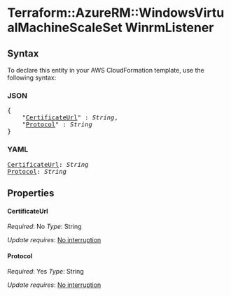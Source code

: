 # Terraform::AzureRM::WindowsVirtualMachineScaleSet WinrmListener

## Syntax

To declare this entity in your AWS CloudFormation template, use the following syntax:

### JSON

<pre>
{
    "<a href="#certificateurl" title="CertificateUrl">CertificateUrl</a>" : <i>String</i>,
    "<a href="#protocol" title="Protocol">Protocol</a>" : <i>String</i>
}
</pre>

### YAML

<pre>
<a href="#certificateurl" title="CertificateUrl">CertificateUrl</a>: <i>String</i>
<a href="#protocol" title="Protocol">Protocol</a>: <i>String</i>
</pre>

## Properties

#### CertificateUrl

_Required_: No
_Type_: String

_Update requires_: [No interruption](https://docs.aws.amazon.com/AWSCloudFormation/latest/UserGuide/using-cfn-updating-stacks-update-behaviors.html#update-no-interrupt)

#### Protocol

_Required_: Yes
_Type_: String

_Update requires_: [No interruption](https://docs.aws.amazon.com/AWSCloudFormation/latest/UserGuide/using-cfn-updating-stacks-update-behaviors.html#update-no-interrupt)

